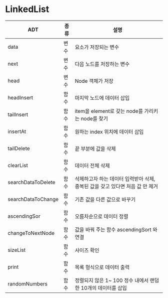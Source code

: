 # LinkedList


|ADT|종류|설명|
|------|---|---|
|data|변수|요소가 저장되는 변수|
|next|변수|다음 노드를 저장하는 변수|
|head|변수|Node 객체가 저장|
|headInsert|함수|마지막 노드에 데이터 삽입|
|tailInsert|함수|item을 element로 갖는 node를 가리키는 node를 찾기|
|insertAt|함수|원하는 index 위치에 데이터 삽입|
|tailDelete|함수|끝 부분에 값을 삭제|
|clearList|함수|데이터 전체 삭제|
|searchDataToDelete|함수|삭제하고자 하는 데이터 입력받아 삭제, 중복된 값을 갖고 있다면 처음 값 만 제거|
|searchDataToChange|함수|기존 값을 다른 값으로 바꾸기|
|ascendingSor|함수|오름차순으로 데이터 정렬|
|changeToNextNode|함수|값을 바꿔 주는 함수 ascendingSort 와 연결|
|sizeList|함수|사이즈 확인|
|print|함수|목록 형식으로 데이터 출력|
|randomNumbers|함수|정렬되지 않은 1~ 100 정수 내에서 랜덤한 10개의 데이터를 삽입|




